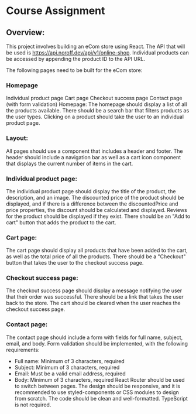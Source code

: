 # Course Assignment

## Overview:

This project involves building an eCom store using React. The API that will be used is https://api.noroff.dev/api/v1/online-shop. Individual products can be accessed by appending the product ID to the API URL.

The following pages need to be built for the eCom store:

### Homepage

Individual product page
Cart page
Checkout success page
Contact page (with form validation)
Homepage:
The homepage should display a list of all the products available. There should be a search bar that filters products as the user types. Clicking on a product should take the user to an individual product page.

### Layout:

All pages should use a <Layout> component that includes a header and footer. The header should include a navigation bar as well as a cart icon component that displays the current number of items in the cart.

### Individual product page:

The individual product page should display the title of the product, the description, and an image. The discounted price of the product should be displayed, and if there is a difference between the discountedPrice and price properties, the discount should be calculated and displayed. Reviews for the product should be displayed if they exist. There should be an "Add to cart" button that adds the product to the cart.

### Cart page:

The cart page should display all products that have been added to the cart, as well as the total price of all the products. There should be a "Checkout" button that takes the user to the checkout success page.

### Checkout success page:

The checkout success page should display a message notifying the user that their order was successful. There should be a link that takes the user back to the store. The cart should be cleared when the user reaches the checkout success page.

### Contact page:

The contact page should include a form with fields for full name, subject, email, and body. Form validation should be implemented, with the following requirements:

- Full name: Minimum of 3 characters, required
- Subject: Minimum of 3 characters, required
- Email: Must be a valid email address, required
- Body: Minimum of 3 characters, required
  React Router should be used to switch between pages. The design should be responsive, and it is recommended to use styled-components or CSS modules to design from scratch. The code should be clean and well-formatted. TypeScript is not required.
